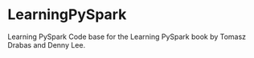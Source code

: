 # LearningPySpark
Learning PySpark Code base for the Learning PySpark book by Tomasz Drabas and Denny Lee. 
